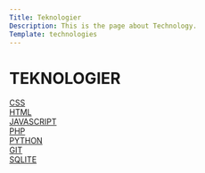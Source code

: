 ```yaml
---
Title: Teknologier
Description: This is the page about Technology.
Template: technologies
---
```


TEKNOLOGIER
==========================

<div class="tech-box tech-box1">
<a href="%base_url%/technology/sub/css">CSS</a>
</div>

<div class="tech-box tech-box2">
<a href="%base_url%/technology/sub/html">HTML</a>
</div>

<div class="tech-box tech-box2">
<a href="%base_url%/technology/sub/javascript">JAVASCRIPT</a>
</div>

<div class="tech-box tech-box1">
<a href="%base_url%/technology/sub/php">PHP</a>
</div>

<div class="tech-box tech-box3">
<a href="%base_url%/technology/sub/python">PYTHON</a>
</div>

<div class="tech-box tech-box1">
<a href="%base_url%/technology/sub/git">GIT</a>
</div>

<div class="tech-box tech-box2">
<a href="%base_url%/technology/sub/sqlite">SQLITE</a>
</div>
